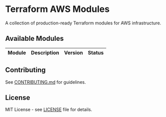 # Terraform AWS Modules

A collection of production-ready Terraform modules for AWS infrastructure.

## Available Modules

| Module | Description | Version | Status |
|--------|-------------|---------|--------|


## Contributing

See [CONTRIBUTING.md](../docs/CONTRIBUTING.md) for guidelines.

## License

MIT License - see [LICENSE](../LICENSE) file for details.

